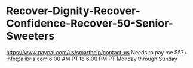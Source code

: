 # Recover-Dignity-Recover-Confidence-Recover-50-Senior-Sweeters
https://www.paypal.com/us/smarthelp/contact-us Needs to pay me $57+ info@alibris.com 6:00 AM PT to 6:00 PM PT Monday through Sunday
